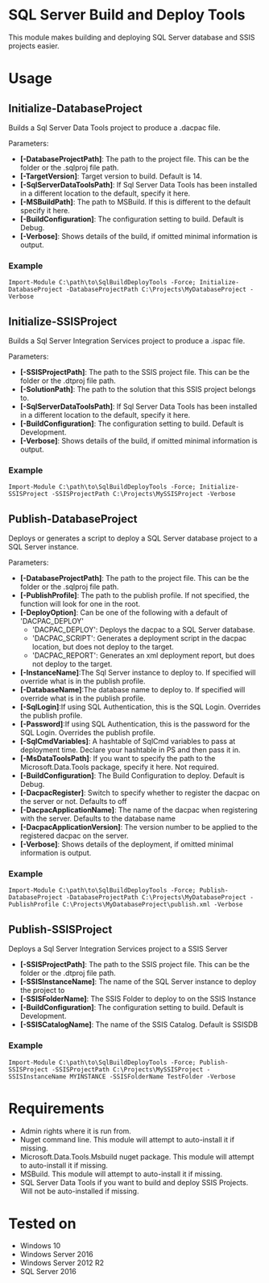 # SQL Server Build and Deploy Tools
This module makes building and deploying SQL Server database and SSIS projects easier.

# Usage
## Initialize-DatabaseProject
Builds a Sql Server Data Tools project to produce a .dacpac file.

Parameters:
 * **[-DatabaseProjectPath]**: The path to the project file. This can be the folder or the .sqlproj file path.
 * **[-TargetVersion]**: Target version to build. Default is 14.
 * **[-SqlServerDataToolsPath]**: If Sql Server Data Tools has been installed in a different location to the default, specify it here.
 * **[-MSBuildPath]**: The path to MSBuild. If this is different to the default specify it here.
 * **[-BuildConfiguration]**: The configuration setting to build. Default is Debug.
 * **[-Verbose]**: Shows details of the build, if omitted minimal information is output.

### Example

`Import-Module C:\path\to\SqlBuildDeployTools -Force; Initialize-DatabaseProject -DatabaseProjectPath C:\Projects\MyDatabaseProject -Verbose`

## Initialize-SSISProject
Builds a Sql Server Integration Services project to produce a .ispac file.

Parameters:
 * **[-SSISProjectPath]**: The path to the SSIS project file. This can be the folder or the .dtproj file path.
 * **[-SolutionPath]**: The path to the solution that this SSIS project belongs to.
 * **[-SqlServerDataToolsPath]**: If Sql Server Data Tools has been installed in a different location to the default, specify it here.
 * **[-BuildConfiguration]**: The configuration setting to build. Default is Development.
 * **[-Verbose]**: Shows details of the build, if omitted minimal information is output.

### Example

`Import-Module C:\path\to\SqlBuildDeployTools -Force; Initialize-SSISProject -SSISProjectPath C:\Projects\MySSISProject -Verbose`

## Publish-DatabaseProject
Deploys or generates a script to deploy a SQL Server database project to a SQL Server instance.

Parameters:
 * **[-DatabaseProjectPath]**: The path to the project file. This can be the folder or the .sqlproj file path.
 * **[-PublishProfile]**: The path to the publish profile. If not specified, the function will look for one in the root.
 * **[-DeployOption]**: Can be one of the following with a default of 'DACPAC_DEPLOY'
    * 'DACPAC_DEPLOY': Deploys the dacpac to a SQL Server database.
    * 'DACPAC_SCRIPT': Generates a deployment script in the dacpac location, but  does not deploy to the target.
    * 'DACPAC_REPORT': Generates an xml deployment report, but does not deploy to the target.
 * **[-InstanceName]**:The Sql Server instance to deploy to. If specified will override what is in the publish profile.
 * **[-DatabaseName]**:The database name to deploy to. If specified will override what is in the publish profile.
 * **[-SqlLogin]**:If using SQL Authentication, this is the SQL Login. Overrides the publish profile.
 * **[-Password]**:If using SQL Authentication, this is the password for the SQL Login. Overrides the publish profile.
 * **[-SqlCmdVariables]**: A hashtable of SqlCmd variables to pass at deployment time. Declare your hashtable in PS and then pass it in.
 * **[-MsDataToolsPath]**: If you want to specify the path to the Microsoft.Data.Tools package, specify it here. Not required.
 * **[-BuildConfiguration]**: The Build Configuration  to deploy. Default is Debug.
 * **[-DacpacRegister]**: Switch to specify whether to register the dacpac on the server or not. Defaults to off
 * **[-DacpacApplicationName]**: The name of the dacpac when registering with the server. Defaults to the database name
 * **[-DacpacApplicationVersion]**: The version number to be applied to the registered dacpac on the server.
 * **[-Verbose]**: Shows details of the deployment, if omitted minimal information is output.

### Example

`Import-Module C:\path\to\SqlBuildDeployTools -Force; Publish-DatabaseProject -DatabaseProjectPath C:\Projects\MyDatabaseProject -PublishProfile C:\Projects\MyDatabaseProject\publish.xml -Verbose`

## Publish-SSISProject
Deploys a Sql Server Integration Services project to a SSIS Server

 * **[-SSISProjectPath]**: The path to the SSIS project file. This can be the folder or the .dtproj file path.
 * **[-SSISInstanceName]**: The name of the SQL Server instance to deploy the project to
 * **[-SSISFolderName]**: The SSIS Folder to deploy to on the SSIS Instance
 * **[-BuildConfiguration]**: The configuration setting to build. Default is Development.
 * **[-SSISCatalogName]**: The name of the SSIS Catalog. Default is SSISDB

### Example

`Import-Module C:\path\to\SqlBuildDeployTools -Force; Publish-SSISProject -SSISProjectPath C:\Projects\MySSISProject -SSISInstanceName MYINSTANCE -SSISFolderName TestFolder -Verbose`

# Requirements
 * Admin rights where it is run from.
 * Nuget command line. This module will attempt to auto-install it if missing.
 * Microsoft.Data.Tools.Msbuild nuget package. This module will attempt to auto-install it if missing.
 * MSBuild. This module will attempt to auto-install it if missing.
 * SQL Server Data Tools if you want to build and deploy SSIS Projects. Will not be auto-installed if missing.

# Tested on
 * Windows 10
 * Windows Server 2016
 * Windows Server 2012 R2
 * SQL Server 2016
